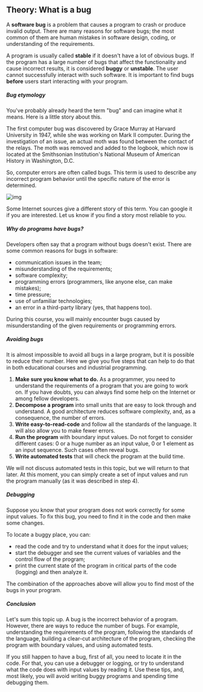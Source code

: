## Theory: What is a bug

A **software bug** is a problem that causes a program to crash or produce invalid output. There are many reasons for software bugs; the most common of them are human mistakes in software design, coding, or understanding of the requirements.

A program is usually called **stable** if it doesn't have a lot of obvious bugs. If the program has a large number of bugs that affect the functionality and cause incorrect results, it is considered **buggy** or **unstable**. The user cannot successfully interact with such software. It is important to find bugs **before** users start interacting with your program.

##### Bug etymology

You've probably already heard the term "bug" and can imagine what it means. Here is a little story about this.

The first computer bug was discovered by Grace Murray at Harvard University in 1947, while she was working on Mark II computer. During the investigation of an issue, an actual moth was found between the contact of the relays. The moth was removed and added to the logbook, which now is located at the Smithsonian Institution's National Museum of American History in Washington, D.C.

So, computer errors are often called bugs. This term is used to describe any incorrect program behavior until the specific nature of the error is determined.

![img](https://ucarecdn.com/0bd7a5c3-0cd4-4c6a-86f1-6e2a35ac84af/)



Some Internet sources give a different story of this term. You can google it if you are interested. Let us know if you find a story most reliable to you.



##### Why do programs have bugs?

Developers often say that a program without bugs doesn't exist. There are some common reasons for bugs in software:

- communication issues in the team;
- misunderstanding of the requirements;
- software complexity;
- programming errors (programmers, like anyone else, can make mistakes);
- time pressure;
- use of unfamiliar technologies;
- an error in a third-party library (yes, that happens too).

During this course, you will mainly encounter bugs caused by misunderstanding of the given requirements or programming errors.

##### Avoiding bugs

It is almost impossible to avoid all bugs in a large program, but it is possible to reduce their number. Here we give you five steps that can help to do that in both educational courses and industrial programming.

1. **Make sure you know what to do.** As a programmer, you need to understand the requirements of a program that you are going to work on. If you have doubts, you can always find some help on the Internet or among fellow developers.
2. **Decompose a program** into small units that are easy to look through and understand. A good architecture reduces software complexity, and, as a consequence, the number of errors.
3. **Write easy-to-read-code** and follow all the standards of the language. It will also allow you to make fewer errors.
4. **Run the program** with boundary input values. Do not forget to consider different cases: 0 or a huge number as an input value, 0 or 1 element as an input sequence. Such cases often reveal bugs.
5. **Write automated tests** that will check the program at the build time.

We will not discuss automated tests in this topic, but we will return to that later. At this moment, you can simply create a set of input values and run the program manually (as it was described in step 4).

##### Debugging

Suppose you know that your program does not work correctly for some input values. To fix this bug, you need to find it in the code and then make some changes.

To locate a buggy place, you can:

- read the code and try to understand what it does for the input values;
- start the debugger and see the current values of variables and the control flow of the program;
- print the current state of the program in critical parts of the code (logging) and then analyze it.

The combination of the approaches above will allow you to find most of the bugs in your program.

##### Conclusion

Let's sum this topic up. A bug is the incorrect behavior of a program. However, there are ways to reduce the number of bugs. For example, understanding the requirements of the program, following the standards of the language, building a clear-cut architecture of the program, checking the program with boundary values, and using automated tests.

If you still happen to have a bug, first of all, you need to locate it in the code. For that, you can use a debugger or logging, or try to understand what the code does with input values by reading it. Use these tips, and, most likely, you will avoid writing buggy programs and spending time debugging them.